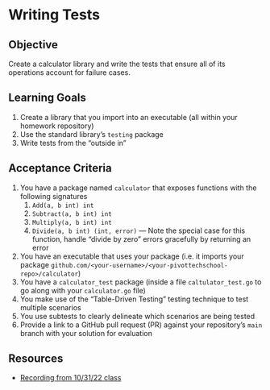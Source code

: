 
# Writing Tests

## Objective

Create a calculator library and write the tests that ensure all of its operations account for failure cases.

## Learning Goals

1. Create a library that you import into an executable (all within your homework repository)
2. Use the standard library’s `testing` package
3. Write tests from the “outside in”

## Acceptance Criteria

1. You have a package named `calculator` that exposes functions with the following signatures
    1. `Add(a, b int) int`
    2. `Subtract(a, b int) int`
    3. `Multiply(a, b int) int`
    4. `Divide(a, b int) (int, error)` — Note the special case for this function, handle “divide by zero” errors gracefully by returning an error
2. You have an executable that uses your package (i.e. it imports your package `github.com/<your-username>/<your-pivottechschool-repo>/calculator`)
3. You have a `calculator_test` package (inside a file `caltulator_test.go` to go along with your `calculator.go` file)
4. You make use of the “Table-Driven Testing” testing technique to test multiple scenarios
5. You use subtests to clearly delineate which scenarios are being tested
6. Provide a link to a GitHub pull request (PR) against your repository’s `main` branch with your solution for evaluation

## Resources

- [Recording from 10/31/22 class](https://www.notion.so/Build-a-Product-Server-f20d8d35d0ed424ba30de523b31a81ea)